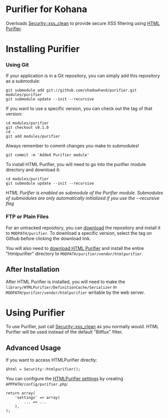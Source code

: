 # Purifier for Kohana

Overloads [Security::xss_clean](http://kohanaframework.org/guide/api/Security#xss_clean) to provide secure XSS filtering using [HTML Purifier](http://htmlpurifier.org/).

# Installing Purifier

### Using Git

If your application is in a Git repository, you can simply add this repository as a submodule:

    git submodule add git://github.com/shadowhand/purifier.git modules/purifier
    git submodule update --init --recursive

If you want to use a specific version, you can check out the tag of that version:

    cd modules/purifier
    git checkout v0.1.0
    cd -
    git add modules/purifier

Always remember to commit changes you make to submodules!

    git commit -m 'Added Purifier module'

To install HTML Purifier, you will need to go into the purifier module directory and download it:

    cd modules/purifier
    git submodule update --init --recursive

*HTML Purifier is enabled as submodule of the Purifier module. Submodules of submodules are only automatically initialized if you use the --recursive flag*

### FTP or Plain Files

For an untracked repository, you can [download](http://github.com/shadowhand/purifier/archives/master) the repository and install it to `MODPATH/purifier`. To download a specific version, select the tag on Github before clicking the download link.

You will also need to [download HTML Purifier](http://htmlpurifier.org/download) and install the entire "htmlpurifier" directory to `MODPATH/purifier/vendor/htmlpurifier`.

## After Installation

After HTML Purifier is installed, you will need to make the `library/HTMLPurifier/DefinitionCache/Serializer` in `MODPATH/purifier/vendor/htmlpurifier` writable by the web server.

# Using Purifier

To use Purifier, just call [Security::xss_clean](http://kohanaframework.org/guide/api/Security#xss_clean) as you normally would. HTML Purifier will be used instead of the default "Bitflux" filter.

## Advanced Usage

If you want to access HTMLPurifier directly:

    $html = Security::htmlpurifier();

You can configure the [HTMLPurifier settings](http://htmlpurifier.org/live/configdoc/plain.html) by creating `APPPATH/config/purifier.php`:

    return array(
        'settings' => array(
            ... => ...
        ),
    );
